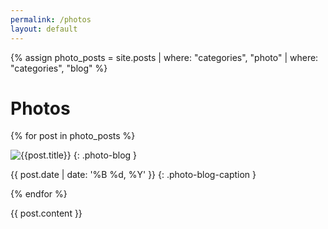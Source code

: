 ```yaml
---
permalink: /photos
layout: default
---
```


{% assign photo_posts = site.posts | where: "categories", "photo" | where: "categories", "blog" %}

<h1 class="photos title bungee center">Photos</h1>

{% for post in photo_posts %}

![{{post.title}}]({{post.image}})
{: .photo-blog }

{{ post.date | date: '%B %d, %Y' }}
{: .photo-blog-caption }

{% endfor %}



{{ post.content }}